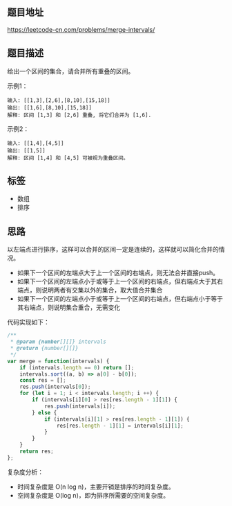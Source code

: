 ## 题目地址

https://leetcode-cn.com/problems/merge-intervals/

## 题目描述

给出一个区间的集合，请合并所有重叠的区间。

示例1：
```
输入: [[1,3],[2,6],[8,10],[15,18]]
输出: [[1,6],[8,10],[15,18]]
解释: 区间 [1,3] 和 [2,6] 重叠, 将它们合并为 [1,6].
```

示例2：
```
输入: [[1,4],[4,5]]
输出: [[1,5]]
解释: 区间 [1,4] 和 [4,5] 可被视为重叠区间。
```

## 标签

- 数组
- 排序

## 思路

以左端点进行排序，这样可以合并的区间一定是连续的，这样就可以简化合并的情况。

- 如果下一个区间的左端点大于上一个区间的右端点，则无法合并直接push。
- 如果下一个区间的左端点小于或等于上一个区间的右端点，但右端点大于其右端点，则说明两者有交集以外的集合，取大值合并集合
- 如果下一个区间的左端点小于或等于上一个区间的右端点，但右端点小于等于其右端点，则说明集合重合，无需变化

代码实现如下：
```javascript
/**
 * @param {number[][]} intervals
 * @return {number[][]}
 */
var merge = function(intervals) {
    if (intervals.length == 0) return [];
    intervals.sort((a, b) => a[0] - b[0]);
    const res = [];
    res.push(intervals[0]);
    for (let i = 1; i < intervals.length; i ++) {
        if (intervals[i][0] > res[res.length - 1][1]) {
            res.push(intervals[i]);
        } else {
            if (intervals[i][1] > res[res.length - 1][1]) {
                res[res.length - 1][1] = intervals[i][1];
            }
        }
    }
    return res;
};
```

复杂度分析：

- 时间复杂度是 O(n log n)，主要开销是排序的时间复杂度。
- 空间复杂度是 O(log n)，即为排序所需要的空间复杂度。
